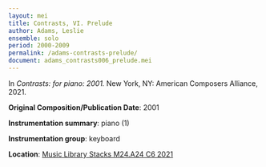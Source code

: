 ```yaml
---
layout: mei
title: Contrasts, VI. Prelude
author: Adams, Leslie
ensemble: solo
period: 2000-2009
permalink: /adams-contrasts-prelude/
document: adams_contrasts006_prelude.mei
---
```


In *Contrasts: for piano: 2001.* New York, NY: American Composers Alliance, 2021.

**Original Composition/Publication Date**: 2001

**Instrumentation summary**: piano (1)

**Instrumentation group**: keyboard

**Location**: <a href="https://tufts.primo.exlibrisgroup.com/permalink/01TUN_INST/1kc9gia/alma991018728036003851" target="_blank">Music Library Stacks M24.A24 C6 2021</a>
